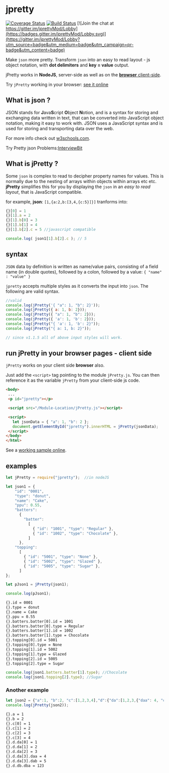 # jpretty

[![Coverage Status](https://coveralls.io/repos/github/frankc60/jpretty/badge.svg)](https://coveralls.io/github/frankc60/jpretty)
[![Build Status](https://travis-ci.org/frankc60/jpretty.svg?branch=master)](https://travis-ci.org/frankc60/jpretty)
[![Join the chat at https://gitter.im/jprettyMod/Lobby](https://badges.gitter.im/jprettyMod/Lobby.svg)](https://gitter.im/jprettyMod/Lobby?utm_source=badge&utm_medium=badge&utm_campaign=pr-badge&utm_content=badge)

Make `json` more pretty. Transform `json` into an easy to read layout - js object notation, with **dot delimiters** and **key = value** output.

jPretty works in **NodeJS**, server-side as well as on the [**browser** client-side](#run-jpretty-in-your-browser-pages).

Try `jPretty` working in your browser: [see it online](http://jstrip.coffeeboat.co.uk/)

## What is json ?
JSON stands for **J**ava**S**cript **O**bject **N**otion, and is a syntax for storing and exchanging data written in text, that can be converted into JavaScript object notation, making it easy to work with.
JSON uses a JavaScript syntax and is used for storing and transporting data over the web.

For more info check out [w3schools.com](https://www.w3schools.com/js/js_json_intro.asp).

Try Pretty json Problems:[InterviewBit](https://www.interviewbit.com/problems/pretty-json/)

## What is jPretty ?

Some `json` is complex to read to decipher property names for values. This is normally due to the nesting of arrays within objects within arrays etc etc. **jPretty** simplifies this for you by displaying the `json` in an *easy to read layout*, that is JavaScript compatible.

for example, **json**: `[1,{a:2,b:[3,4,{c:5}]}]` tranforms into:

```js
{}[0] = 1 
{}[1].a = 2 
{}[1].b[0] = 3 
{}[1].b[1] = 4 
{}[1].b[2].c = 5 //javascript compatible

console.log( json1[1].b[2].c ); // 5
```

## syntax

`JSON` data by definition is written as name/value pairs, consisting of a field name (in double quotes), followed by a colon, followed by a value: `{ "name" : "value" }`

`jpretty` accepts multiple styles as it converts the input into `json`. The following are valid syntax.

```js
//valid
console.log(jPretty('{ "a": 1, "b": 2}'));
console.log(jPretty({ a: 1, b: 2}));
console.log(jPretty({ "a": 1, "b": 2}));
console.log(jPretty({ 'a': 1, 'b': 2}));
console.log(jPretty("{ 'a': 1, 'b': 2}"));
console.log(jPretty("{ a: 1, b: 2}"));

// since v1.1.5 all of above input styles will work.
```

## run jPretty in your browser pages - client side

`jPretty` works on your client side **browser** also.

Just add the `<script>` tag pointing to the module `jPretty.js`.
You can then reference it as the variable `jPretty` from your client-side js code.

```html
<body>
 ...
 <p id="jpretty"></p>

 <script src="/Module-Location/jPretty.js"></script>

 <script>
   let jsonData = { "a": 1, "b": 2 };
   document.getElementById("jpretty").innerHTML = jPretty(jsonData);
 </script>
</body>
</html>
```

See a [working sample online](http://jstrip.coffeeboat.co.uk/).

## examples

```js
let jPretty = require("jpretty");  //in nodeJS

let json1 = {
    "id": "0001",
    "type": "donut",
    "name": "Cake",
    "ppu": 0.55,
    "batters":
      {
        "batter":
          [
            { "id": "1001", "type": "Regular" },
            { "id": "1002", "type": "Chocolate" },
          ]
      },
    "topping":
      [
        { "id": "5001", "type": "None" },
        { "id": "5002", "type": "Glazed" },
        { "id": "5005", "type": "Sugar" },
      ]
};

let pJson1 = jPretty(json1);

console.log(pJson1);
```

```sh
{}.id = 0001
{}.type = donut
{}.name = Cake
{}.ppu = 0.55
{}.batters.batter[0].id = 1001
{}.batters.batter[0].type = Regular
{}.batters.batter[1].id = 1002
{}.batters.batter[1].type = Chocolate
{}.topping[0].id = 5001
{}.topping[0].type = None
{}.topping[1].id = 5002
{}.topping[1].type = Glazed
{}.topping[2].id = 5005
{}.topping[2].type = Sugar
```

```js
console.log(json1.batters.batter[1].type); //Chocolate
console.log(json1.topping[2].type); //Sugar

```

### Another example

```js
let json2 = {"a":1, "b":2, "c":[1,2,3,4],"d":{"da":[1,2,3,{"daa": 4, "dab":5}],"db":{ "dba": 123}}};
console.log(jPretty(json2));
```

```sh
{}.a = 1
{}.b = 2
{}.c[0] = 1
{}.c[1] = 2
{}.c[2] = 3
{}.c[3] = 4
{}.d.da[0] = 1
{}.d.da[1] = 2
{}.d.da[2] = 3
{}.d.da[3].daa = 4
{}.d.da[3].dab = 5
{}.d.db.dba = 123
```

